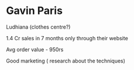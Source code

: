 # Gavin Paris

Ludhiana (clothes centre?)

1.4 Cr sales in 7 months only through their website

Avg order value - 950rs

Good marketing ( research about the techniques)